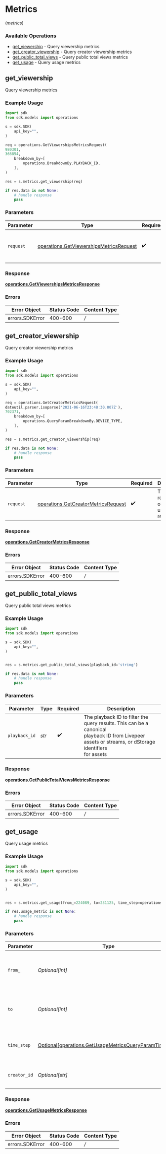 # Metrics
(*metrics*)

### Available Operations

* [get_viewership](#get_viewership) - Query viewership metrics
* [get_creator_viewership](#get_creator_viewership) - Query creator viewership metrics
* [get_public_total_views](#get_public_total_views) - Query public total views metrics
* [get_usage](#get_usage) - Query usage metrics

## get_viewership

Query viewership metrics

### Example Usage

```python
import sdk
from sdk.models import operations

s = sdk.SDK(
    api_key="",
)

req = operations.GetViewershipsMetricsRequest(
980301,
366854,
    breakdown_by=[
        operations.BreakdownBy.PLAYBACK_ID,
    ],
)

res = s.metrics.get_viewership(req)

if res.data is not None:
    # handle response
    pass
```

### Parameters

| Parameter                                                                                          | Type                                                                                               | Required                                                                                           | Description                                                                                        |
| -------------------------------------------------------------------------------------------------- | -------------------------------------------------------------------------------------------------- | -------------------------------------------------------------------------------------------------- | -------------------------------------------------------------------------------------------------- |
| `request`                                                                                          | [operations.GetViewershipsMetricsRequest](../../models/operations/getviewershipsmetricsrequest.md) | :heavy_check_mark:                                                                                 | The request object to use for the request.                                                         |


### Response

**[operations.GetViewershipsMetricsResponse](../../models/operations/getviewershipsmetricsresponse.md)**
### Errors

| Error Object    | Status Code     | Content Type    |
| --------------- | --------------- | --------------- |
| errors.SDKError | 400-600         | */*             |

## get_creator_viewership

Query creator viewership metrics

### Example Usage

```python
import sdk
from sdk.models import operations

s = sdk.SDK(
    api_key="",
)

req = operations.GetCreatorMetricsRequest(
dateutil.parser.isoparse('2021-06-16T23:48:30.007Z'),
702371,
    breakdown_by=[
        operations.QueryParamBreakdownBy.DEVICE_TYPE,
    ],
)

res = s.metrics.get_creator_viewership(req)

if res.data is not None:
    # handle response
    pass
```

### Parameters

| Parameter                                                                                  | Type                                                                                       | Required                                                                                   | Description                                                                                |
| ------------------------------------------------------------------------------------------ | ------------------------------------------------------------------------------------------ | ------------------------------------------------------------------------------------------ | ------------------------------------------------------------------------------------------ |
| `request`                                                                                  | [operations.GetCreatorMetricsRequest](../../models/operations/getcreatormetricsrequest.md) | :heavy_check_mark:                                                                         | The request object to use for the request.                                                 |


### Response

**[operations.GetCreatorMetricsResponse](../../models/operations/getcreatormetricsresponse.md)**
### Errors

| Error Object    | Status Code     | Content Type    |
| --------------- | --------------- | --------------- |
| errors.SDKError | 400-600         | */*             |

## get_public_total_views

Query public total views metrics

### Example Usage

```python
import sdk
from sdk.models import operations

s = sdk.SDK(
    api_key="",
)


res = s.metrics.get_public_total_views(playback_id='string')

if res.data is not None:
    # handle response
    pass
```

### Parameters

| Parameter                                                                                                                                             | Type                                                                                                                                                  | Required                                                                                                                                              | Description                                                                                                                                           |
| ----------------------------------------------------------------------------------------------------------------------------------------------------- | ----------------------------------------------------------------------------------------------------------------------------------------------------- | ----------------------------------------------------------------------------------------------------------------------------------------------------- | ----------------------------------------------------------------------------------------------------------------------------------------------------- |
| `playback_id`                                                                                                                                         | *str*                                                                                                                                                 | :heavy_check_mark:                                                                                                                                    | The playback ID to filter the query results. This can be a canonical<br/>playback ID from Livepeer assets or streams, or dStorage identifiers<br/>for assets<br/> |


### Response

**[operations.GetPublicTotalViewsMetricsResponse](../../models/operations/getpublictotalviewsmetricsresponse.md)**
### Errors

| Error Object    | Status Code     | Content Type    |
| --------------- | --------------- | --------------- |
| errors.SDKError | 400-600         | */*             |

## get_usage

Query usage metrics

### Example Usage

```python
import sdk
from sdk.models import operations

s = sdk.SDK(
    api_key="",
)


res = s.metrics.get_usage(from_=224089, to=231125, time_step=operations.GetUsageMetricsQueryParamTimeStep.DAY, creator_id='string')

if res.usage_metric is not None:
    # handle response
    pass
```

### Parameters

| Parameter                                                                                                              | Type                                                                                                                   | Required                                                                                                               | Description                                                                                                            |
| ---------------------------------------------------------------------------------------------------------------------- | ---------------------------------------------------------------------------------------------------------------------- | ---------------------------------------------------------------------------------------------------------------------- | ---------------------------------------------------------------------------------------------------------------------- |
| `from_`                                                                                                                | *Optional[int]*                                                                                                        | :heavy_minus_sign:                                                                                                     | Start millis timestamp for the query range (inclusive)<br/>                                                            |
| `to`                                                                                                                   | *Optional[int]*                                                                                                        | :heavy_minus_sign:                                                                                                     | End millis timestamp for the query range (exclusive)<br/>                                                              |
| `time_step`                                                                                                            | [Optional[operations.GetUsageMetricsQueryParamTimeStep]](../../models/operations/getusagemetricsqueryparamtimestep.md) | :heavy_minus_sign:                                                                                                     | The time step to aggregate viewership metrics by<br/>                                                                  |
| `creator_id`                                                                                                           | *Optional[str]*                                                                                                        | :heavy_minus_sign:                                                                                                     | The creator ID to filter the query results<br/>                                                                        |


### Response

**[operations.GetUsageMetricsResponse](../../models/operations/getusagemetricsresponse.md)**
### Errors

| Error Object    | Status Code     | Content Type    |
| --------------- | --------------- | --------------- |
| errors.SDKError | 400-600         | */*             |
